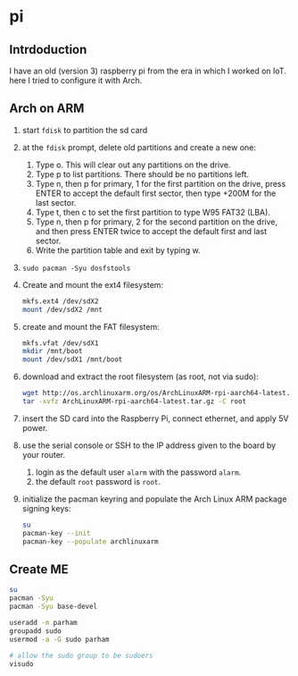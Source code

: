 # pi

## Intrdoduction

I have an old (version 3) raspberry pi from the era in which I worked on IoT. here I tried to configure it with Arch.

## Arch on ARM

1. start `fdisk` to partition the sd card
2. at the `fdisk` prompt, delete old partitions and create a new one:
   1. Type o. This will clear out any partitions on the drive.
   2. Type p to list partitions. There should be no partitions left.
   3. Type n, then p for primary, 1 for the first partition on the drive, press ENTER to accept the default first sector, then type +200M for the last sector.
   4. Type t, then c to set the first partition to type W95 FAT32 (LBA).
   5. Type n, then p for primary, 2 for the second partition on the drive, and then press ENTER twice to accept the default first and last sector.
   6. Write the partition table and exit by typing w.
3. `sudo pacman -Syu dosfstools`
4. Create and mount the ext4 filesystem:

   ```sh
   mkfs.ext4 /dev/sdX2
   mount /dev/sdX2 /mnt
   ```

5. create and mount the FAT filesystem:

   ```sh
   mkfs.vfat /dev/sdX1
   mkdir /mnt/boot
   mount /dev/sdX1 /mnt/boot
   ```

6. download and extract the root filesystem (as root, not via sudo):

   ```sh
   wget http://os.archlinuxarm.org/os/ArchLinuxARM-rpi-aarch64-latest.tar.gz
   tar -xvfz ArchLinuxARM-rpi-aarch64-latest.tar.gz -C root
   ```

7. insert the SD card into the Raspberry Pi, connect ethernet, and apply 5V power.
8. use the serial console or SSH to the IP address given to the board by your router.
   1. login as the default user `alarm` with the password `alarm`.
   2. the default `root` password is `root`.
9. initialize the pacman keyring and populate the Arch Linux ARM package signing keys:

   ```sh
   su
   pacman-key --init
   pacman-key --populate archlinuxarm
   ```

## Create ME

```sh
su
pacman -Syu
pacman -Syu base-devel

useradd -m parham
groupadd sudo
usermod -a -G sudo parham

# allow the sudo group to be sudoers
visudo
```
